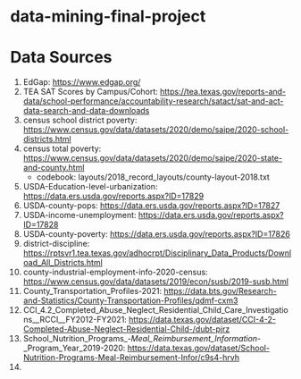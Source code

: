 # data-mining-final-project

# Data Sources
1. EdGap: https://www.edgap.org/
2. TEA SAT Scores by Campus/Cohort: https://tea.texas.gov/reports-and-data/school-performance/accountability-research/satact/sat-and-act-data-search-and-data-downloads
3. census school district poverty: https://www.census.gov/data/datasets/2020/demo/saipe/2020-school-districts.html
4. census total poverty: https://www.census.gov/data/datasets/2020/demo/saipe/2020-state-and-county.html
   * codebook: layouts/2018_record_layouts/county-layout-2018.txt
5. USDA-Education-level-urbanization: https://data.ers.usda.gov/reports.aspx?ID=17829
6. USDA-county-pops: https://data.ers.usda.gov/reports.aspx?ID=17827
7. USDA-income-unemployment: https://data.ers.usda.gov/reports.aspx?ID=17828
8. USDA-county-poverty: https://data.ers.usda.gov/reports.aspx?ID=17826
9. district-discipline: https://rptsvr1.tea.texas.gov/adhocrpt/Disciplinary_Data_Products/Download_All_Districts.html
10. county-industrial-employment-info-2020-census: https://www.census.gov/data/datasets/2019/econ/susb/2019-susb.html
11. County_Transportation_Profiles-2021: https://data.bts.gov/Research-and-Statistics/County-Transportation-Profiles/qdmf-cxm3
12. CCI_4.2_Completed_Abuse_Neglect_Residential_Child_Care_Investigations__RCCI__FY2012-FY2021: https://data.texas.gov/dataset/CCI-4-2-Completed-Abuse-Neglect-Residential-Child-/dubt-pjrz
13. School_Nutrition_Programs_-_Meal_Reimbursement_Information_-_Program_Year_2019-2020: https://data.texas.gov/dataset/School-Nutrition-Programs-Meal-Reimbursement-Infor/c9s4-hrvh
14. 






